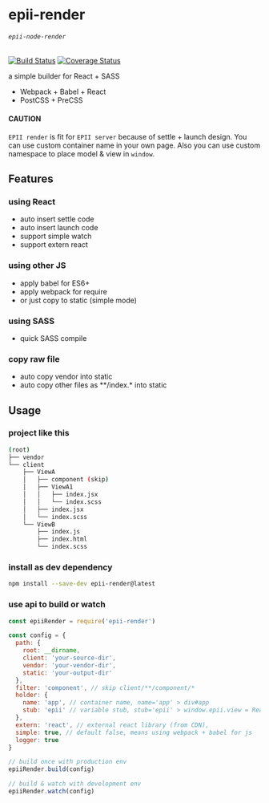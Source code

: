 # epii-render
###### `epii-node-render`

[![Build Status](https://travis-ci.org/epii-io/epii-node-render.svg?branch=master)](https://travis-ci.org/epii-io/epii-node-render)
[![Coverage Status](https://coveralls.io/repos/github/epii-io/epii-node-render/badge.svg?branch=master)](https://coveralls.io/github/epii-io/epii-node-render?branch=master)

a simple builder for React + SASS  

- Webpack + Babel + React
- PostCSS + PreCSS

#### CAUTION
`EPII render` is fit for `EPII server` because of settle + launch design.
You can use custom container name in your own page.
Also you can use custom namespace to place model & view in `window`.

## Features

### using React
- auto insert settle code  
- auto insert launch code
- support simple watch
- support extern react

### using other JS
- apply babel for ES6+
- apply webpack for require
- or just copy to static (simple mode)

### using SASS
- quick SASS compile

### copy raw file
- auto copy vendor into static
- auto copy other files as \*\*/index.* into static

## Usage

### project like this

```sh
(root)
├── vendor
└── client
    ├── ViewA
    │   ├── component (skip)
    │   ├── ViewA1
    │   │   ├── index.jsx
    │   │   └── index.scss
    │   ├── index.jsx
    │   └── index.scss
    └── ViewB
        ├── index.js
        ├── index.html
        └── index.scss
```

### install as dev dependency
```sh
npm install --save-dev epii-render@latest
```

### use api to build or watch
```js
const epiiRender = require('epii-render')

const config = {
  path: {
    root: __dirname,
    client: 'your-source-dir',
    vendor: 'your-vendor-dir',
    static: 'your-output-dir'
  },
  filter: 'component', // skip client/**/component/*
  holder: {
    name: 'app', // container name, name='app' > div#app
    stub: 'epii' // variable stub, stub='epii' > window.epii.view = React view
  },
  extern: 'react', // external react library (from CDN),
  simple: true, // default false, means using webpack + babel for js
  logger: true
}

// build once with production env
epiiRender.build(config)

// build & watch with development env
epiiRender.watch(config)
```
